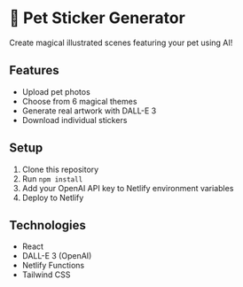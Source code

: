 # 🐾 Pet Sticker Generator

Create magical illustrated scenes featuring your pet using AI!

## Features

- Upload pet photos
- Choose from 6 magical themes
- Generate real artwork with DALL-E 3
- Download individual stickers

## Setup

1. Clone this repository
2. Run `npm install`
3. Add your OpenAI API key to Netlify environment variables
4. Deploy to Netlify

## Technologies

- React
- DALL-E 3 (OpenAI)
- Netlify Functions
- Tailwind CSS

